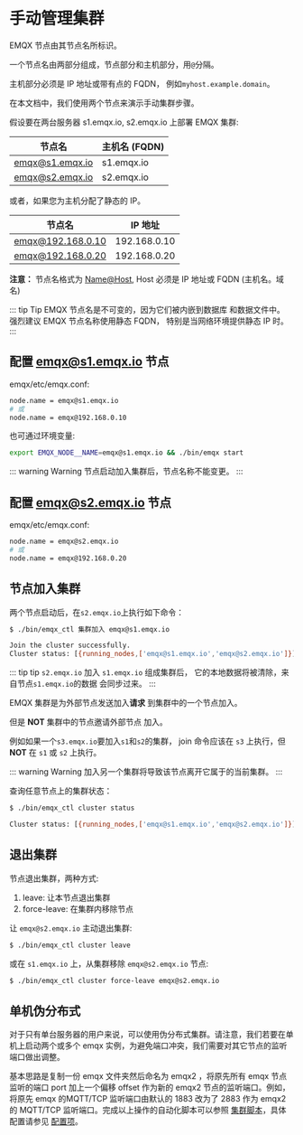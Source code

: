 # 手动管理集群

EMQX 节点由其节点名所标识。

一个节点名由两部分组成，节点部分和主机部分，用`@`分隔。

主机部分必须是 IP 地址或带有点的 FQDN，
例如`myhost.example.domain`。

在本文档中，我们使用两个节点来演示手动集群步骤。

假设要在两台服务器 s1.emqx.io, s2.emqx.io 上部署 EMQX 集群:

| 节点名          | 主机名 (FQDN) |
|-----------------|---------------|
| emqx@s1.emqx.io | s1.emqx.io    |
| emqx@s2.emqx.io | s2.emqx.io    |

或者，如果您为主机分配了静态的 IP。

| 节点名            | IP 地址      |
|-------------------|--------------|
| emqx@192.168.0.10 | 192.168.0.10 |
| emqx@192.168.0.20 | 192.168.0.20 |

**注意：** 节点名格式为 <Name@Host>, Host 必须是 IP 地址或 FQDN (主机名。域名)

::: tip Tip
EMQX 节点名是不可变的，因为它们被内嵌到数据库
和数据文件中。 强烈建议 EMQX 节点名称使用静态 FQDN，
特别是当网络环境提供静态 IP 时。
:::


## 配置 emqx@s1.emqx.io 节点

emqx/etc/emqx.conf:

```bash
node.name = emqx@s1.emqx.io
# 或
node.name = emqx@192.168.0.10
```

也可通过环境变量:

```bash
export EMQX_NODE__NAME=emqx@s1.emqx.io && ./bin/emqx start
```

::: warning Warning
节点启动加入集群后，节点名称不能变更。
:::

## 配置 emqx@s2.emqx.io 节点

emqx/etc/emqx.conf:

```bash
node.name = emqx@s2.emqx.io
# 或
node.name = emqx@192.168.0.20
```

## 节点加入集群

两个节点启动后，在`s2.emqx.io`上执行如下命令：

```bash
$ ./bin/emqx_ctl 集群加入 emqx@s1.emqx.io

Join the cluster successfully.
Cluster status: [{running_nodes,['emqx@s1.emqx.io','emqx@s2.emqx.io']}]
```
::: tip tip
`s2.emqx.io` 加入 `s1.emqx.io` 组成集群后，
它的本地数据将被清除，来自节点`s1.emqx.io`的数据
会同步过来。
:::

EMQX 集群是为外部节点发送加入**请求**
到集群中的一个节点加入。

但是 **NOT** 集群中的节点邀请外部节点
加入。

例如如果一个`s3.emqx.io`要加入`s1`和`s2`的集群，
join 命令应该在 `s3` 上执行，但 **NOT** 在 `s1` 或 `s2` 上执行。

::: warning Warning
加入另一个集群将导致该节点离开它属于的当前集群。
:::

查询任意节点上的集群状态：

```bash
$ ./bin/emqx_ctl cluster status

Cluster status: [{running_nodes,['emqx@s1.emqx.io','emqx@s2.emqx.io']}]
```

## 退出集群

节点退出集群，两种方式:

1. leave: 让本节点退出集群
2. force-leave: 在集群内移除节点

让 `emqx@s2.emqx.io` 主动退出集群:

```bash
$ ./bin/emqx_ctl cluster leave
```

或在 `s1.emqx.io` 上，从集群移除 `emqx@s2.emqx.io` 节点:

```bash
$ ./bin/emqx_ctl cluster force-leave emqx@s2.emqx.io
```

## 单机伪分布式

对于只有单台服务器的用户来说，可以使用伪分布式集群。请注意，我们若要在单机上启动两个或多个 emqx 实例，为避免端口冲突，我们需要对其它节点的监听端口做出调整。

基本思路是复制一份 emqx 文件夹然后命名为 emqx2 ，将原先所有 emqx 节点监听的端口 port 加上一个偏移 offset 作为新的 emqx2 节点的监听端口。例如，将原先 emqx 的MQTT/TCP 监听端口由默认的 1883 改为了 2883 作为 emqx2 的 MQTT/TCP 监听端口。完成以上操作的自动化脚本可以参照 [集群脚本](https://github.com/terry-xiaoyu/one_more_emqx)，具体配置请参见 [配置项](../../admin/cfg.md)。

